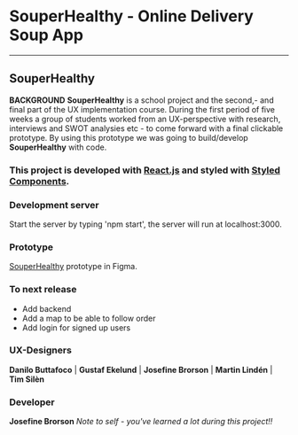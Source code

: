 # SouperHealthy - Online Delivery Soup App
***
## SouperHealthy
**BACKGROUND**
**SouperHealthy** is a school project and the second,- and final part of the UX implementation course. During the first period of five weeks a group of students worked from an UX-perspective with research, interviews and SWOT analysies etc - to come forward with a final clickable prototype. 
By using this prototype we was going to build/develop **SouperHealthy** with code. 
### This project is developed with [React.js](https://reactjs.org/docs/getting-started.html) and styled with [Styled Components](https://styled-components.com/).
### Development server 
Start the server by typing 'npm start', the server will run at localhost:3000.
### Prototype 
[SouperHealthy](https://www.figma.com/file/fnJMttumMt8u1YKbhGxVOD/Souper-Healthy?node-id=0%3A1) prototype in Figma.
### To next release
 - Add backend 
 - Add a map to be able to follow order
 - Add login for signed up users
### UX-Designers
**Danilo Buttafoco** | **Gustaf Ekelund** | **Josefine Brorson** | **Martin Lindén** | **Tim Silèn**
### Developer
**Josefine Brorson**
_Note to self - you've learned a lot during this project!!_
